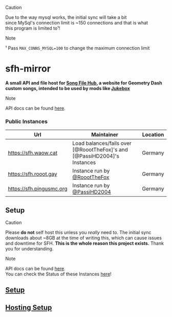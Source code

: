 > [!caution]
> Due to the way mysql works, the initial sync will take a bit <br>
> since MySql's connection limit is ~150 connections and that is what <br>
> this program is limited to¹!

> [!note]
> ¹ Pass `MAX_CONNS_MYSQL=100` to change the maximum connection limit

# sfh-mirror

**A small API and file host for [Song File Hub](https://songfilehub.com), a website for Geometry Dash custom songs, intended to be used by mods like [Jukebox](https://github.com/Fleeym/jukebox)**

> [!note]
> API docs can be found [here](https://github.com/RoootTheFox/sfh-mirror/wiki/Api-Docs).

### Public Instances
Url | Maintainer | Location
------------- | ------------- | -------------
https://sfh.waow.cat | Load balances/fails over [@RoootTheFox]'s and [@PassiHD2004]'s Instances | Germany
https://sfh.rooot.gay | Instance run by [@RoootTheFox](https://github.com/RoootTheFox) | Germany
https://sfh.pingusmc.org | Instance run by [@PassiHD2004](https://github.com/PassiHD2004) | Germany


## Setup
> [!caution]
> Please **do not** self host this unless you *really* need to.
> The initial sync downloads about ~8GB at the time of writing this, which can cause issues and downtime for SFH.
> **This is the whole reason this project exists.**
> Thank you for understanding.

> [!note]
> API docs can be found [here](https://github.com/RoootTheFox/sfh-mirror/wiki/Api-Docs). <br>
> You can check the Status of these Instances [here](https://status.pingusmc.org)! 

## [Setup](https://github.com/RoootTheFox/sfh-mirror/wiki/Setup-&-Installation)
## [Hosting Setup](https://github.com/RoootTheFox/sfh-mirror/wiki/Examples-nginx,-apache)
